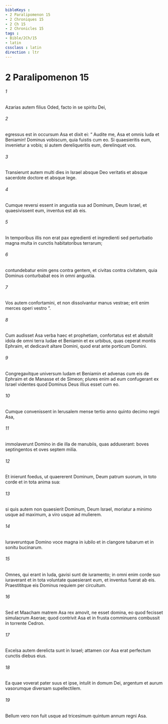 ```yaml
---
bibleKeys : 
- 2 Paralipomenon 15
- 2 Chroniques 15
- 2 Ch 15
- 2 Chronicles 15
tags : 
- Bible/2Ch/15
- latin
cssclass : latin
direction : ltr
---
```


# 2 Paralipomenon 15

###### 1
Azarias autem filius Oded, facto in se spiritu Dei, 
###### 2
egressus est in occursum Asa et dixit ei: “ Audite me, Asa et omnis Iuda et Beniamin! Dominus vobiscum, quia fuistis cum eo. Si quaesieritis eum, invenietur a vobis; si autem dereliqueritis eum, derelinquet vos. 
###### 3
Transierunt autem multi dies in Israel absque Deo veritatis et absque sacerdote doctore et absque lege. 
###### 4
Cumque reversi essent in angustia sua ad Dominum, Deum Israel, et quaesivissent eum, inventus est ab eis. 
###### 5
In temporibus illis non erat pax egredienti et ingredienti sed perturbatio magna multa in cunctis habitatoribus terrarum; 
###### 6
contundebatur enim gens contra gentem, et civitas contra civitatem, quia Dominus conturbabat eos in omni angustia. 
###### 7
Vos autem confortamini, et non dissolvantur manus vestrae; erit enim merces operi vestro ”.
###### 8
Cum audisset Asa verba haec et prophetiam, confortatus est et abstulit idola de omni terra Iudae et Beniamin et ex urbibus, quas ceperat montis Ephraim, et dedicavit altare Domini, quod erat ante porticum Domini. 
###### 9
Congregavitque universum Iudam et Beniamin et advenas cum eis de Ephraim et de Manasse et de Simeon; plures enim ad eum confugerant ex Israel videntes quod Dominus Deus illius esset cum eo.
###### 10
Cumque convenissent in Ierusalem mense tertio anno quinto decimo regni Asa, 
###### 11
immolaverunt Domino in die illa de manubiis, quas adduxerant: boves septingentos et oves septem milia. 
###### 12
Et inierunt foedus, ut quaererent Dominum, Deum patrum suorum, in toto corde et in tota anima sua: 
###### 13
si quis autem non quaesierit Dominum, Deum Israel, moriatur a minimo usque ad maximum, a viro usque ad mulierem. 
###### 14
Iuraveruntque Domino voce magna in iubilo et in clangore tubarum et in sonitu bucinarum. 
###### 15
Omnes, qui erant in Iuda, gavisi sunt de iuramento; in omni enim corde suo iuraverant et in tota voluntate quaesierant eum, et inventus fuerat ab eis. Praestititque eis Dominus requiem per circuitum.
###### 16
Sed et Maacham matrem Asa rex amovit, ne esset domina, eo quod fecisset simulacrum Aserae; quod contrivit Asa et in frusta comminuens combussit in torrente Cedron. 
###### 17
Excelsa autem derelicta sunt in Israel; attamen cor Asa erat perfectum cunctis diebus eius. 
###### 18
Ea quae voverat pater suus et ipse, intulit in domum Dei, argentum et aurum vasorumque diversam supellectilem. 
###### 19
Bellum vero non fuit usque ad tricesimum quintum annum regni Asa.

